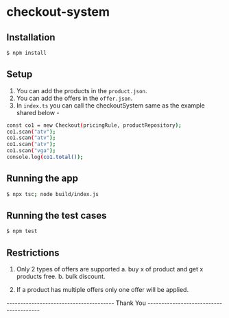 # checkout-system

## Installation

```bash
$ npm install
```

## Setup
1. You can add the products in the `product.json`.
2. You can add the offers in the `offer.json`.
3. In `index.ts` you can call the checkoutSystem same as the example shared below - 
```bash
const co1 = new Checkout(pricingRule, productRepository);
co1.scan("atv");
co1.scan("atv");
co1.scan("atv");
co1.scan("vga");
console.log(co1.total());
```

## Running the app

```bash
$ npx tsc; node build/index.js
```

## Running the test cases 

```bash
$ npm test
```

## Restrictions
1. Only 2 types of offers are supported 
  a. buy x of product and get x products free.
  b. bulk discount.

2. If a product has multiple offers only one offer will be applied.

--------------------------------------- Thank You ---------------------------------------
